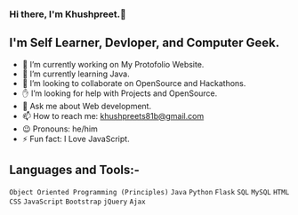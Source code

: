 ### Hi there, I'm Khushpreet.:wave:

## I'm  Self Learner, Devloper, and Computer Geek.

<!--
**khushpreetsinghb/khushpreetsinghb** is a ✨ _special_ ✨ repository because its `README.md` (this file) appears on your GitHub profile.

Here are some ideas to get you started:
-->

- :construction: I’m currently working on  My Protofolio Website.
- :seedling: I’m currently learning Java.
- :eyes: I’m looking to collaborate on OpenSource and Hackathons.
- :raised_hand: I’m looking for help with Projects and OpenSource.
- :speech_balloon: Ask me about Web development.
- :mailbox: How to reach me: khushpreets81b@gmail.com
- :wink: Pronouns: he/him
- :zap: Fun fact: I Love JavaScript.

## Languages and Tools:-

`Object Oriented Programming (Principles)` `Java` `Python` `Flask` `SQL` `MySQL` `HTML` `CSS` `JavaScript` `Bootstrap` `jQuery` `Ajax`

<!-- [![Khushpreet's GitHub stats-Dark](https://github-readme-stats.vercel.app/api?username=khushpreetsinghb&show_icons=true&theme=dark#gh-dark-mode-only)](https://github.com/khushpreetsinghb/github-readme-stats#gh-dark-mode-only) -->
<!-- [![Khushpreet's GitHub stats-Light](https://github-readme-stats.vercel.app/api?username=khushpreetsinghb&show_icons=true&theme=default#gh-light-mode-only)](https://github.com/khushpreetsinghb/github-readme-stats#gh-light-mode-only) -->
<!-- ![Khushpreet's GitHub stats](https://github-readme-stats.vercel.app/api?username=khushpreetsinghb&show_icons=true&theme=radical)
https://github-readme-stats.vercel.app/api?username=[khushpreetsinghb]
![Khushpreet's GitHub stats](https://github-readme-stats.vercel.app/api?username=khushpreetsinghb&count_private=true)
[![Khushpreet's GitHub stats](https://github-readme-stats.vercel.app/api?username=khushpreetsinghb)](https://github.com/khushpreetsinghb/github-readme-stats)
[![Readme Card](https://github-readme-stats.vercel.app/api/pin/?username=khushpreetsinghb&repo=github-readme-stats)](https://github.com/khushpreetsinghb/github-readme-stats)-->
<!-- <picture>
<source 
  srcset="https://github-readme-stats.vercel.app/api?username=khushpreetsinghb&show_icons=true&theme=dark"
  media="(prefers-color-scheme: dark)"
/>
<source
  srcset="https://github-readme-stats.vercel.app/api?username=khushpreetsinghb&show_icons=true"
  media="(prefers-color-scheme: light), (prefers-color-scheme: no-preference)"
/>
<img src="https://github-readme-stats.vercel.app/api?username=khushpreetsinghb&show_icons=true" />
</picture>-->
<!-- [![Dev.to](https://github-readme-stats.vercel.app/api/pin/?username=khushpreetsinghb&repo=dev.to)](https://github.com/thepracticaldev/dev.to)-->



<!-- [![Top Langs](https://github-readme-stats.vercel.app/api/top-langs/?username=khushpreetsinghb&layout=compact)](https://github.com/khushpreetsinghb/github-readme-stats) -->
<!--[![Top Langs](https://github-readme-stats.vercel.app/api/top-langs/?username=khushpreetsinghb&exclude_repo=github-readme-stats,khushpreetsinghb.github.io)](https://github.com/khushpreetsinghb/github-readme-stats)-->
<!-- <a href="https://github.com/khushpreetsinghb/github-readme-stats">
  <img align="center" src="https://github-readme-stats.vercel.app/api/pin/?username=khushpreetsinghb&repo=github-readme-stats" />
</a>
<a href="https://github.com/khushpreetsinghb/convoychat">
  <img align="center" src="https://github-readme-stats.vercel.app/api/pin/?username=khushpreetsinghb&repo=convoychat" />
</a> -->
<!-- [![Khushpreet's wakatime stats](https://github-readme-stats.vercel.app/api/wakatime?username=khushpreetsinghb)](https://github.com/khushpreetsinghb/github-readme-stats) -->
<!-- [![Top Langs](https://github-readme-stats.vercel.app/api/top-langs/?username=khushpreetsinghb&langs_count=8)](https://github.com/khushpreetsinghb/github-readme-stats) -->
<!-- [![Top Langs](https://github-readme-stats.vercel.app/api/top-langs/?username=anuraghazra&hide=javascript,html)](https://github.com/anuraghazra/github-readme-stats) -->
<!-- [![Top Langs](https://github-readme-stats.vercel.app/api/top-langs/?username=anuraghazra&exclude_repo=github-readme-stats,anuraghazra.github.io)](https://github.com/anuraghazra/github-readme-stats) -->
<!-- [![Top Langs](https://github-readme-stats.vercel.app/api/top-langs/?username=khushpreetsinghb)](https://github.com/khushpreetsinghb/github-readme-stats) -->
